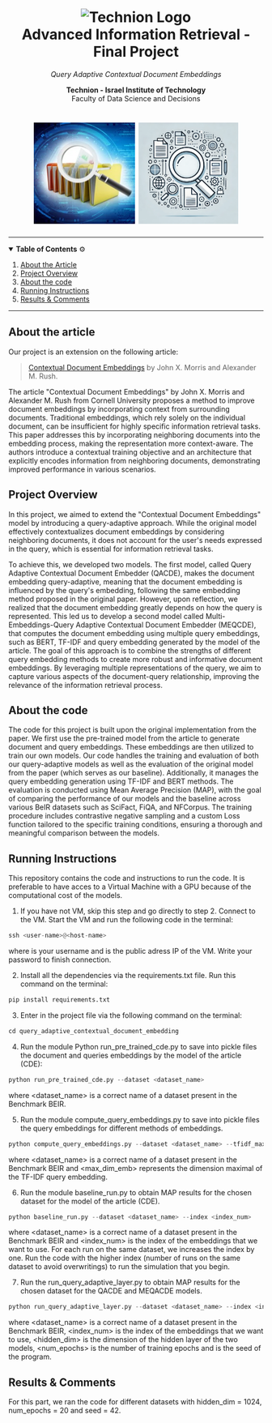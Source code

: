 <h1 align="center">
  <img src="https://upload.wikimedia.org/wikipedia/commons/b/b7/Technion_logo.svg" alt="Technion Logo" height="100">
  <br>
  Advanced Information Retrieval - Final Project
</h1>

<p align="center">
  <em>
    Query Adaptive Contextual Document Embeddings
  </em>
</p>

<p align="center">
  <strong>Technion - Israel Institute of Technology</strong> <br>
  Faculty of Data Science and Decisions
</p>

<h1 align="center">
  <img src="https://github.com/shoshosho3/query_adaptive_contextual_document_embedding/blob/main/pictures_QACDE/IR_Logo_1.png" alt="IR Logo 1" height="200">
  <img src="https://github.com/shoshosho3/query_adaptive_contextual_document_embedding/blob/main/pictures_QACDE/IR_Logo_2.png" alt="IR Logo 2" height="200">
</h1>

---

<details open>
<summary><strong>Table of Contents</strong> ⚙️</summary>

1. [About the Article](#link-of-the-article)
2. [Project Overview](#project-overview)  
3. [About the code](#about-the-code)
4. [Running Instructions](#running-instructions)  
5. [Results & Comments](#results-&-comments)  

</details>

---

## About the article
Our project is an extension on the following article:
<blockquote>
  <a href="https://arxiv.org/abs/2410.02525">Contextual Document Embeddings</a> by John X. Morris and Alexander M. Rush.</blockquote>

The article "Contextual Document Embeddings" by John X. Morris and Alexander M. Rush from Cornell University proposes a method to improve document embeddings by incorporating context from surrounding documents. Traditional embeddings, which rely solely on the individual document, can be insufficient for highly specific information retrieval tasks. This paper addresses this by incorporating neighboring documents into the embedding process, making the representation more context-aware. The authors introduce a contextual training objective and an architecture that explicitly encodes information from neighboring documents, demonstrating improved performance in various scenarios.

## Project Overview
In this project, we aimed to extend the "Contextual Document Embeddings" model by introducing a query-adaptive approach. While the original model effectively contextualizes document embeddings by considering neighboring documents, it does not account for the user's needs expressed in the query, which is essential for information retrieval tasks.

To achieve this, we developed two models. The first model, called Query Adaptive Contextual Document Embedder (QACDE), makes the document embedding query-adaptive, meaning that the document embedding is influenced by the query's embedding, following the same embedding method proposed in the original paper. However, upon reflection, we realized that the document embedding greatly depends on how the query is represented. This led us to develop a second model called Multi-Embeddings-Query Adaptive Contextual Document Embedder (MEQCDE), that computes the document embedding using multiple query embeddings, such as BERT, TF-IDF and query embedding generated by the model of the article. The goal of this approach is to combine the strengths of different query embedding methods to create more robust and informative document embeddings. By leveraging multiple representations of the query, we aim to capture various aspects of the document-query relationship, improving the relevance of the information retrieval process.


## About the code
The code for this project is built upon the original implementation from the paper. We first use the pre-trained model from the article to generate document and query embeddings. These embeddings are then utilized to train our own models. Our code handles the training and evaluation of both our query-adaptive models as well as the evaluation of the original model from the paper (which serves as our baseline). Additionally, it manages the query embedding generation using TF-IDF and BERT methods. The evaluation is conducted using Mean Average Precision (MAP), with the goal of comparing the performance of our models and the baseline across various BeIR datasets such as SciFact, FiQA, and NFCorpus. The training procedure includes contrastive negative sampling and a custom Loss function tailored to the specific training conditions, ensuring a thorough and meaningful comparison between the models.


## Running Instructions
This repository contains the code and instructions to run the code. It is preferable to have acces to a Virtual Machine with a GPU because of the computational cost of the models.

1. If you have not VM, skip this step and go directly to step 2.
Connect to the VM.
Start the VM and run the following code in the terminal:
```python
ssh <user-name>@<host-name>
```
where <user-name> is your username and <host-name> is the public adress IP of the VM. Write your password to finish connection. 

2. Install all the dependencies via the requirements.txt file. Run this command on the terminal:
```python
pip install requirements.txt
```

3. Enter in the project file via the following command on the terminal:
```python
cd query_adaptive_contextual_document_embedding
```

4. Run the module Python run_pre_trained_cde.py to save into pickle files the document and queries embeddings by the model of the article (CDE):
```python
python run_pre_trained_cde.py --dataset <dataset_name>
```
where <dataset_name> is a correct name of a dataset present in the Benchmark BEIR.

5. Run the module compute_query_embeddings.py to save into pickle files the query embeddings for different methods of embeddings.
```python
python compute_query_embeddings.py --dataset <dataset_name> --tfidf_max_dim <max_dim_emb>
```
where <dataset_name> is a correct name of a dataset present in the Benchmark BEIR and <max_dim_emb> represents the dimension maximal of the TF-IDF query embedding.

6. Run the module baseline_run.py to obtain MAP results for the chosen dataset for the model of the article (CDE).
```python
python baseline_run.py --dataset <dataset_name> --index <index_num>
```
where <dataset_name> is a correct name of a dataset present in the Benchmark BEIR and <index_num> is the index of the embeddings that we want to use. For each run on the same dataset, we increases the index by one. Run the code with the higher index (number of runs on the same dataset to avoid overwritings) to run the simulation that you begin.

7. Run the run_query_adaptive_layer.py to obtain MAP results for the chosen dataset for the QACDE and MEQACDE models.
```python
python run_query_adaptive_layer.py --dataset <dataset_name> --index <index_num> --hidden_dim <hidden_dim> --epochs <num_epochs> --seed <seed>
```
where <dataset_name> is a correct name of a dataset present in the Benchmark BEIR, <index_num> is the index of the embeddings that we want to use, <hidden_dim> is the dimension of the hidden layer of the two models, <num_epochs> is the number of training epochs and <seed> is the seed of the program.

## Results & Comments
For this part, we ran the code for different datasets with hidden_dim = 1024, num_epochs = 20 and seed = 42.

